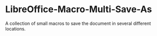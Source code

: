 # LibreOffice-Macro-Multi-Save-As
A collection of small macros to save the document in several different locations.
